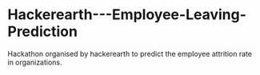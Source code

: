 # Hackerearth---Employee-Leaving-Prediction
Hackathon organised by hackerearth to predict the employee attrition rate in organizations.
